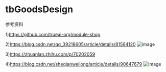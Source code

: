 # tbGoodsDesign

参考资料

1)https://github.com/trueai-org/module-shop

2)https://blog.csdn.net/qq_39218605/article/details/81564120
![image](https://upload-images.jianshu.io/upload_images/8122772-b88f252c930a3635.png)

3)https://zhuanlan.zhihu.com/p/70202059

4)https://blog.csdn.net/sheqianweilong/article/details/90647679
![image](https://img-blog.csdnimg.cn/2019052821384564.png?x-oss-process=image/watermark,type_ZmFuZ3poZW5naGVpdGk,shadow_10,text_aHR0cHM6Ly9ibG9nLmNzZG4ubmV0L3NoZXFpYW53ZWlsb25n,size_16,color_FFFFFF,t_70)
